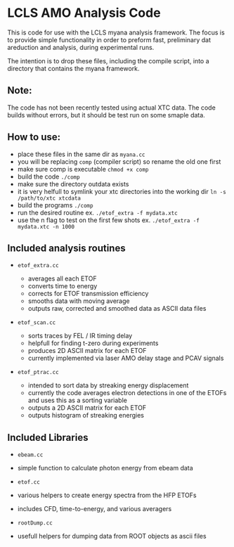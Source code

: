 # LCLS AMO Analysis Code

This is code for use with the LCLS myana analysis framework. The focus is to provide simple functionality in order to preform fast, preliminary dat areduction and analysis, during experimental runs.

The intention is to drop these files, including the compile script, into a directory that contains the myana framework.

## Note:

The code has not been recently tested using actual XTC data. The code builds without errors, but it should be test run on some smaple data.

## How to use:

* place these files in the same dir as `myana.cc`
* you will be replacing `comp` (compiler script) so rename the old one first
* make sure comp is executable `chmod +x comp`
* build the code `./comp`
* make sure the directory outdata exists
* it is very helfull to symlink your xtc directories into the working dir `ln -s /path/to/xtc xtcdata`
* build the programs `./comp`
* run the desired routine ex. `./etof_extra -f mydata.xtc`
* use the n flag to test on the first few shots ex. `./etof_extra -f mydata.xtc -n 1000`

## Included analysis routines

* `etof_extra.cc` 
  * averages all each ETOF
  * converts time to energy
  * corrects for ETOF transmission efficiency
  * smooths data with moving average
  * outputs raw, corrected and smoothed data as ASCII data files
 

* `etof_scan.cc` 
  * sorts traces by FEL / IR timing delay
  * helpfull for finding t-zero during experiments
  * produces 2D ASCII matrix for each ETOF
  * currently implemented via laser AMO delay stage and PCAV signals
 

* `etof_ptrac.cc`
  * intended to sort data by streaking energy displacement
  * currently the code averages electron detections in one of the ETOFs and uses this as a sorting variable
  * outputs a 2D ASCII matrix for each ETOF
  * outputs histogram of streaking energies
 

## Included Libraries

* `ebeam.cc` 
 * simple function to calculate photon energy from ebeam data
 

* `etof.cc`
 * various helpers to create energy spectra from the HFP ETOFs
 * includes CFD, time-to-energy, and various averagers
 

* `rootDump.cc`
 * usefull helpers for dumping data from ROOT objects as ascii files
 


   


